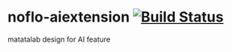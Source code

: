 # noflo-aiextension [![Build Status](https://secure.travis-ci.org/guoji/noflo-aiextension.png?branch=master)](http://travis-ci.org/guoji/noflo-aiextension)

matatalab design for AI feature
